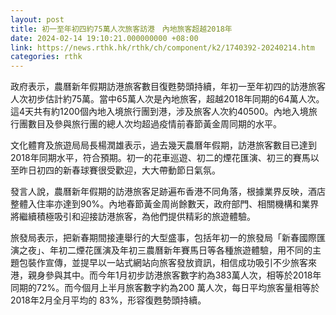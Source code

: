 ```yaml
---
layout: post
title: 初一至年初四約75萬人次旅客訪港　內地旅客超越2018年
date: 2024-02-14 19:10:21.000000000 +08:00
link: https://news.rthk.hk/rthk/ch/component/k2/1740392-20240214.htm
categories: rthk
---
```


政府表示，農曆新年假期訪港旅客數目復甦勢頭持續，年初一至年初四的訪港旅客人次初步估計約75萬。當中65萬人次是內地旅客，超越2018年同期的64萬人次。這4天共有約1200個內地入境旅行團到港，涉及旅客人次約40500。內地入境旅行團數目及參與旅行團的總人次均超過疫情前春節黃金周同期的水平。

文化體育及旅遊局局長楊潤雄表示，過去幾天農曆年假期，訪港旅客數目已達到2018年同期水平，符合預期。初一的花車巡遊、初二的煙花匯演、初三的賽馬以至昨日初四的新春球賽很受歡迎，大大帶動節日氣氛。
 
發言人說，農曆新年假期的訪港旅客足跡遍布香港不同角落，根據業界反映，酒店整體入住率亦達到90%。內地春節黃金周尚餘數天，政府部門、相關機構和業界將繼續積極吸引和迎接訪港旅客，為他們提供精彩的旅遊體驗。

旅發局表示，把新春期間接連舉行的大型盛事，包括年初一的旅發局「新春國際匯演之夜」、年初二煙花匯演及年初三農曆新年賽馬日等各種旅遊體驗，用不同的主題包裝作宣傳，並提早以一站式網站向旅客發放資訊，相信成功吸引不少旅客來港，親身參與其中。而今年1月初步訪港旅客數字約為383萬人次，相等於2018年同期的72%。而今個月上半月旅客數字約為200 萬人次，每日平均旅客量相等於2018年2月全月平均的 83%，形容復甦勢頭持續。
